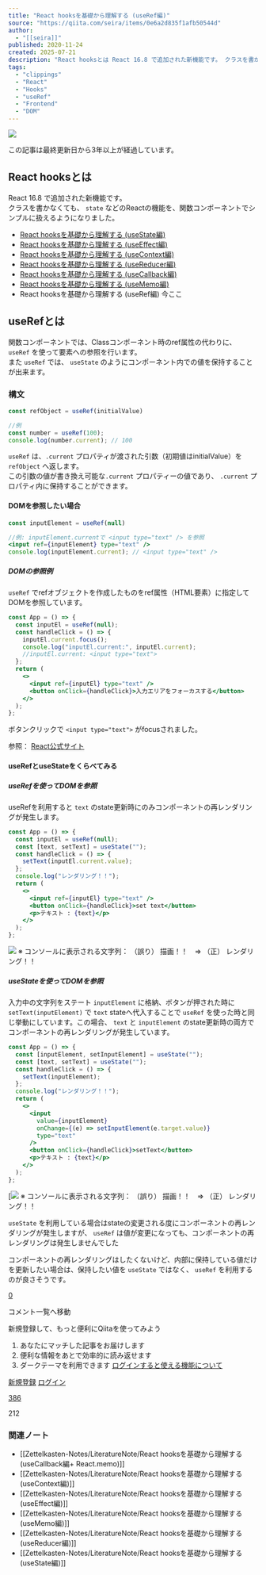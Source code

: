 ```yaml
---
title: "React hooksを基礎から理解する (useRef編)"
source: "https://qiita.com/seira/items/0e6a2d835f1afb50544d"
author:
  - "[[seira]]"
published: 2020-11-24
created: 2025-07-21
description: "React hooksとは React 16.8 で追加された新機能です。 クラスを書かなくても、 stateなどのReactの機能を、関数コンポーネントでシンプルに扱えるようになりました。 React hooksを基礎から理解する (useState編) React ..."
tags:
  - "clippings"
  - "React"
  - "Hooks"
  - "useRef"
  - "Frontend"
  - "DOM"
---
```

![](https://relay-dsp.ad-m.asia/dmp/sync/bizmatrix?pid=c3ed207b574cf11376&d=x18o8hduaj&uid=)

この記事は最終更新日から3年以上が経過しています。

## React hooksとは

React 16.8 で追加された新機能です。  
クラスを書かなくても、 `state` などのReactの機能を、関数コンポーネントでシンプルに扱えるようになりました。

- [React hooksを基礎から理解する (useState編)](https://qiita.com/seira/items/f063e262b1d57d7e78b4)
- [React hooksを基礎から理解する (useEffect編)](https://qiita.com/seira/items/e62890f11e91f6b9653f)
- [React hooksを基礎から理解する (useContext編)](https://qiita.com/seira/items/fccdf4e73c59c491558d)
- [React hooksを基礎から理解する (useReducer編)](https://qiita.com/seira/items/2fbad56e84bda885c84c)
- [React hooksを基礎から理解する (useCallback編)](https://qiita.com/seira/items/8a170cc950241a8fdb23)
- [React hooksを基礎から理解する (useMemo編)](https://qiita.com/seira/items/42576765aecc9fa6b2f8)
- React hooksを基礎から理解する (useRef編) 今ここ

## useRefとは

関数コンポーネントでは、Classコンポーネント時のref属性の代わりに、 `useRef` を使って要素への参照を行います。  
また `useRef` では、 `useState` のようにコンポーネント内での値を保持することが出来ます。

### 構文

```jsx
const refObject = useRef(initialValue)

//例
const number = useRef(100);
console.log(number.current); // 100
```

`useRef` は、`.current` プロパティが渡された引数（初期値はinitialValue）を `refObject` へ返します。  
この引数の値が書き換え可能な`.current` プロパティーの値であり、 `.current` プロパティ内に保持することができます。

#### DOMを参照したい場合

```jsx
const inputElement = useRef(null)

//例: inputElement.currentで <input type="text" /> を参照
<input ref={inputElement} type="text" />
console.log(inputElement.current); // <input type="text" />
```

##### DOMの参照例

`useRef` でrefオブジェクトを作成したものをref属性（HTML要素）に指定してDOMを参照しています。

```jsx
const App = () => {
  const inputEl = useRef(null);
  const handleClick = () => {
    inputEl.current.focus();
    console.log("inputEl.current:", inputEl.current);
    //inputEl.current: <input type="text">
  };
  return (
    <>
      <input ref={inputEl} type="text" />
      <button onClick={handleClick}>入力エリアをフォーカスする</button>
    </>
  );
};
```

ボタンクリックで `<input type="text">` がfocusされました。  
  
参照： [React公式サイト](https://ja.reactjs.org/docs/hooks-reference.html#useref)

#### useRefとuseStateをくらべてみる

##### useRefを使ってDOMを参照

useRefを利用すると `text` のstate更新時にのみコンポーネントの再レンダリングが発生します。

```jsx
const App = () => {
  const inputEl = useRef(null);
  const [text, setText] = useState("");
  const handleClick = () => {
    setText(inputEl.current.value);
  };
  console.log("レンダリング！！");
  return (
    <>
      <input ref={inputEl} type="text" />
      <button onClick={handleClick}>set text</button>
      <p>テキスト : {text}</p>
    </>
  );
};
```

[![](https://qiita-user-contents.imgix.net/https%3A%2F%2Fqiita-image-store.s3.ap-northeast-1.amazonaws.com%2F0%2F218656%2F795fe524-0716-918c-2f74-b92635aa6542.gif?ixlib=rb-4.0.0&auto=format&gif-q=60&q=75&s=78370bad27f9c8e602fd655982949469)](https://qiita-user-contents.imgix.net/https%3A%2F%2Fqiita-image-store.s3.ap-northeast-1.amazonaws.com%2F0%2F218656%2F795fe524-0716-918c-2f74-b92635aa6542.gif?ixlib=rb-4.0.0&auto=format&gif-q=60&q=75&s=78370bad27f9c8e602fd655982949469) ※ コンソールに表示される文字列： （誤り） 描画！！　=> （正） レンダリング！！

##### useStateを使ってDOMを参照

入力中の文字列をステート `inputElement` に格納、ボタンが押された時に `setText(inputElement)` で `text` stateへ代入することで `useRef` を使った時と同じ挙動にしています。この場合、 `text` と `inputElement` のstate更新時の両方でコンポーネントの再レンダリングが発生しています。

```jsx
const App = () => {
  const [inputElement, setInputElement] = useState("");
  const [text, setText] = useState("");
  const handleClick = () => {
    setText(inputElement);
  };
  console.log("レンダリング！！");
  return (
    <>
      <input
        value={inputElement}
        onChange={(e) => setInputElement(e.target.value)}
        type="text"
      />
      <button onClick={handleClick}>setText</button>
      <p>テキスト : {text}</p>
    </>
  );
};
```

[![](https://qiita-user-contents.imgix.net/https%3A%2F%2Fqiita-image-store.s3.ap-northeast-1.amazonaws.com%2F0%2F218656%2F175c1e6e-3041-909e-8880-550decb083cf.gif?ixlib=rb-4.0.0&auto=format&gif-q=60&q=75&s=ea6cb401e4f5d11d16ca9497c057abee) ※ コンソールに表示される文字列： （誤り） 描画！！　=> （正） レンダリング！！

`useState` を利用している場合はstateの変更される度にコンポーネントの再レンダリングが発生しますが、 `useRef` は値が変更になっても、コンポーネントの再レンダリングは発生しませんでした

コンポーネントの再レンダリングはしたくないけど、内部に保持している値だけを更新したい場合は、保持したい値を `useState` ではなく、 `useRef` を利用するのが良さそうです。

[0](https://qiita.com/seira/items/#comments)

コメント一覧へ移動

新規登録して、もっと便利にQiitaを使ってみよう

1. あなたにマッチした記事をお届けします
2. 便利な情報をあとで効率的に読み返せます
3. ダークテーマを利用できます
[ログインすると使える機能について](https://help.qiita.com/ja/articles/qiita-login-user)

[新規登録](https://qiita.com/signup?callback_action=login_or_signup&redirect_to=%2Fseira%2Fitems%2F0e6a2d835f1afb50544d&realm=qiita) [ログイン](https://qiita.com/login?callback_action=login_or_signup&redirect_to=%2Fseira%2Fitems%2F0e6a2d835f1afb50544d&realm=qiita)

[386](https://qiita.com/seira/items/0e6a2d835f1afb50544d/likers)

212

### 関連ノート
- [[Zettelkasten-Notes/LiteratureNote/React hooksを基礎から理解する (useCallback編+ React.memo)]]
- [[Zettelkasten-Notes/LiteratureNote/React hooksを基礎から理解する (useContext編)]]
- [[Zettelkasten-Notes/LiteratureNote/React hooksを基礎から理解する (useEffect編)]]
- [[Zettelkasten-Notes/LiteratureNote/React hooksを基礎から理解する (useMemo編)]]
- [[Zettelkasten-Notes/LiteratureNote/React hooksを基礎から理解する (useReducer編)]]
- [[Zettelkasten-Notes/LiteratureNote/React hooksを基礎から理解する (useState編)]]